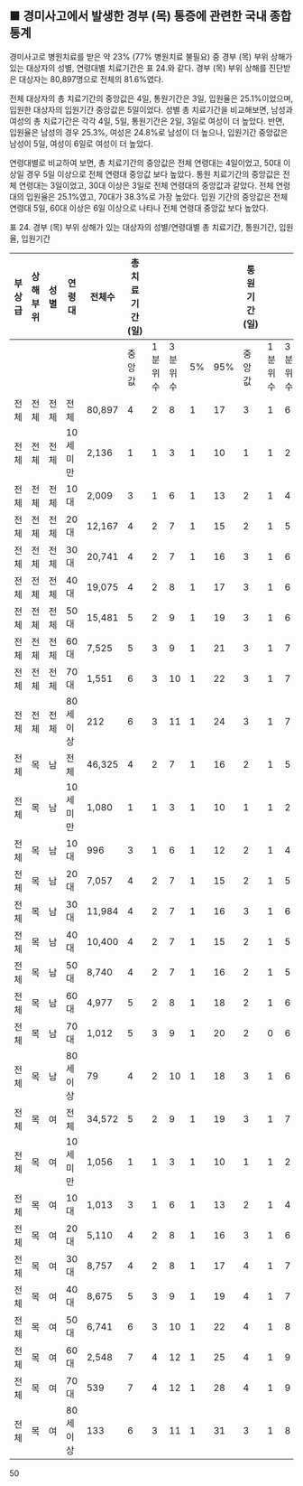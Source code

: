 ## ■ 경미사고에서 발생한 경부 (목) 통증에 관련한 국내 종합 통계

경미사고로 병원치료를 받은 약 23% (77% 병원치료 불필요) 중 경부 (목) 부위 상해가 있는 대상자의 성별, 연령대별 치료기간은 표 24.와 같다. 경부 (목) 부위 상해를 진단받은 대상자는 80,897명으로 전체의 81.6%였다.

전체 대상자의 총 치료기간의 중앙값은 4일, 통원기간은 3일, 입원율은 25.1%이었으며, 입원한 대상자의 입원기간 중앙값은 5일이었다. 성별 총 치료기간을 비교해보면, 남성과 여성의 총 치료기간은 각각 4일, 5일, 통원기간은 2일, 3일로 여성이 더 높았다. 반면, 입원율은 남성의 경우 25.3%, 여성은 24.8%로 남성이 더 높으나, 입원기간 중앙값은 남성이 5일, 여성이 6일로 여성이 더 높았다.

연령대별로 비교하여 보면, 총 치료기간의 중앙값은 전체 연령대는 4일이었고, 50대 이상일 경우 5일 이상으로 전체 연령대 중앙값 보다 높았다. 통원 치료기간의 중앙값은 전체 연령대는 3일이었고, 30대 이상은 3일로 전체 연령대의 중앙값과 같았다. 전체 연령대의 입원율은 25.1%였고, 70대가 38.3%로 가장 높았다. 입원 기간의 중앙값은 전체 연령대 5일, 60대 이상은 6일 이상으로 나타나 전체 연령대 중앙값 보다 높았다.

표 24. 경부 (목) 부위 상해가 있는 대상자의 성별/연령대별 총 치료기간, 통원기간, 입원율, 입원기간

| 부상급 | 상해부위 | 성별 | 연령대 | 전체수 | 총 치료기간 (일) | | | | | 통원기간 (일) | | | | | 입원율 | | 입원기간 (일) | | | | |
|---|---|---|---|---|---|---|---|---|---|---|---|---|---|---|---|---|---|---|---|---|---|
| | | | | | 중앙값 | 1분위수 | 3분위수 | 5% | 95% | 중앙값 | 1분위수 | 3분위수 | 5% | 95% | 빈도 | % | 중앙값 | 1분위수 | 3분위수 | 5% | 95% |
| 전체 | 전체 | 전체 | 전체 | 80,897 | 4 | 2 | 8 | 1 | 17 | 3 | 1 | 6 | 0 | 14 | 20,319 | 25.1 | 5 | 3 | 8 | 2 | 14 |
| 전체 | 전체 | 전체 | 10세 미만 | 2,136 | 1 | 1 | 3 | 1 | 10 | 1 | 1 | 2 | 0 | 7 | 283 | 13.3 | 4 | 3 | 7 | 2 | 13 |
| 전체 | 전체 | 전체 | 10대 | 2,009 | 3 | 1 | 6 | 1 | 13 | 2 | 1 | 4 | 0 | 9 | 477 | 23.7 | 5 | 3 | 7 | 2 | 12 |
| 전체 | 전체 | 전체 | 20대 | 12,167 | 4 | 2 | 7 | 1 | 15 | 2 | 1 | 5 | 0 | 12 | 3,254 | 26.7 | 5 | 3 | 8 | 2 | 13 |
| 전체 | 전체 | 전체 | 30대 | 20,741 | 4 | 2 | 7 | 1 | 16 | 3 | 1 | 6 | 0 | 14 | 3,927 | 18.9 | 5 | 3 | 7 | 2 | 13 |
| 전체 | 전체 | 전체 | 40대 | 19,075 | 4 | 2 | 8 | 1 | 17 | 3 | 1 | 6 | 0 | 15 | 4,211 | 22.1 | 5 | 3 | 8 | 2 | 14 |
| 전체 | 전체 | 전체 | 50대 | 15,481 | 5 | 2 | 9 | 1 | 19 | 3 | 1 | 6 | 0 | 16 | 4,771 | 30.8 | 5 | 3 | 9 | 2 | 14 |
| 전체 | 전체 | 전체 | 60대 | 7,525 | 5 | 3 | 9 | 1 | 21 | 3 | 1 | 7 | 0 | 16 | 2,739 | 36.4 | 6 | 3 | 9 | 2 | 15 |
| 전체 | 전체 | 전체 | 70대 | 1,551 | 6 | 3 | 10 | 1 | 22 | 3 | 1 | 7 | 0 | 18 | 594 | 38.3 | 6 | 4 | 9 | 2 | 15 |
| 전체 | 전체 | 전체 | 80세 이상 | 212 | 6 | 3 | 11 | 1 | 24 | 3 | 1 | 7 | 0 | 19 | 63 | 29.7 | 7 | 4 | 11 | 1 | 20 |
| 전체 | 목 | 남 | 전체 | 46,325 | 4 | 2 | 7 | 1 | 16 | 2 | 1 | 5 | 0 | 13 | 11,742 | 25.3 | 5 | 3 | 7 | 2 | 14 |
| 전체 | 목 | 남 | 10세 미만 | 1,080 | 1 | 1 | 3 | 1 | 10 | 1 | 1 | 2 | 0 | 7 | 139 | 12.9 | 4 | 3 | 7 | 2 | 12 |
| 전체 | 목 | 남 | 10대 | 996 | 3 | 1 | 6 | 1 | 12 | 2 | 1 | 4 | 0 | 9 | 231 | 23.2 | 4 | 3 | 6 | 2 | 11 |
| 전체 | 목 | 남 | 20대 | 7,057 | 4 | 2 | 7 | 1 | 15 | 2 | 1 | 5 | 0 | 12 | 1,906 | 27.0 | 5 | 3 | 7 | 2 | 13 |
| 전체 | 목 | 남 | 30대 | 11,984 | 4 | 2 | 7 | 1 | 16 | 3 | 1 | 6 | 0 | 14 | 2,350 | 19.6 | 5 | 3 | 7 | 2 | 13 |
| 전체 | 목 | 남 | 40대 | 10,400 | 4 | 2 | 7 | 1 | 15 | 2 | 1 | 5 | 0 | 13 | 2,270 | 21.9 | 4 | 3 | 7 | 2 | 13 |
| 전체 | 목 | 남 | 50대 | 8,740 | 4 | 2 | 7 | 1 | 16 | 2 | 1 | 5 | 0 | 14 | 2,620 | 30.0 | 5 | 3 | 7 | 2 | 14 |
| 전체 | 목 | 남 | 60대 | 4,977 | 5 | 2 | 8 | 1 | 18 | 2 | 1 | 6 | 0 | 15 | 1,826 | 36.7 | 5 | 3 | 8 | 2 | 14 |
| 전체 | 목 | 남 | 70대 | 1,012 | 5 | 3 | 9 | 1 | 20 | 2 | 0 | 6 | 0 | 17 | 382 | 37.7 | 5 | 3 | 8 | 2 | 14 |
| 전체 | 목 | 남 | 80세 이상 | 79 | 4 | 2 | 10 | 1 | 18 | 3 | 1 | 6 | 0 | 13 | 18 | 22.8 | 9 | 4 | 13 | 1 | 23 |
| 전체 | 목 | 여 | 전체 | 34,572 | 5 | 2 | 9 | 1 | 19 | 3 | 1 | 7 | 0 | 16 | 8,577 | 24.8 | 6 | 4 | 9 | 2 | 14 |
| 전체 | 목 | 여 | 10세 미만 | 1,056 | 1 | 1 | 3 | 1 | 10 | 1 | 1 | 2 | 0 | 7 | 144 | 13.7 | 4 | 3 | 6 | 2 | 13 |
| 전체 | 목 | 여 | 10대 | 1,013 | 3 | 1 | 6 | 1 | 13 | 2 | 1 | 4 | 0 | 11 | 246 | 24.3 | 5 | 4 | 8 | 2 | 12 |
| 전체 | 목 | 여 | 20대 | 5,110 | 4 | 2 | 8 | 1 | 16 | 3 | 1 | 6 | 0 | 13 | 1,348 | 26.4 | 5 | 3 | 8 | 2 | 13 |
| 전체 | 목 | 여 | 30대 | 8,757 | 4 | 2 | 8 | 1 | 17 | 4 | 1 | 7 | 0 | 15 | 1,577 | 18.0 | 5 | 3 | 8 | 2 | 14 |
| 전체 | 목 | 여 | 40대 | 8,675 | 5 | 3 | 9 | 1 | 19 | 4 | 1 | 7 | 0 | 16 | 1,941 | 22.4 | 6 | 4 | 9 | 2 | 14 |
| 전체 | 목 | 여 | 50대 | 6,741 | 6 | 3 | 10 | 1 | 22 | 4 | 1 | 8 | 0 | 18 | 2,151 | 31.9 | 6 | 4 | 10 | 2 | 15 |
| 전체 | 목 | 여 | 60대 | 2,548 | 7 | 4 | 12 | 1 | 25 | 4 | 1 | 9 | 0 | 19 | 913 | 35.8 | 7 | 4 | 11 | 2 | 18 |
| 전체 | 목 | 여 | 70대 | 539 | 7 | 4 | 12 | 1 | 28 | 4 | 1 | 9 | 0 | 22 | 212 | 39.5 | 7 | 5 | 12 | 3 | 20 |
| 전체 | 목 | 여 | 80세 이상 | 133 | 6 | 3 | 11 | 1 | 31 | 3 | 1 | 8 | 0 | 25 | 45 | 33.8 | 7 | 5 | 10 | 1 | 16 |

<PAGE>50